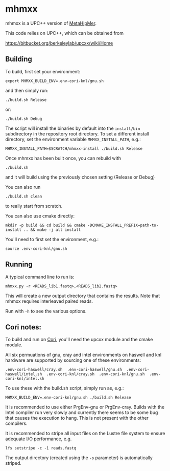 # mhmxx #

mhmxx is a UPC++ version of [MetaHipMer](https://sites.google.com/lbl.gov/exabiome/downloads?authuser=0).

This code relies on UPC++, which can be obtained from

https://bitbucket.org/berkeleylab/upcxx/wiki/Home


## Building

To build, first set your environment:

`export MHMXX_BUILD_ENV=.env-cori-knl/gnu.sh`

and then simply run:

`./build.sh Release`

or:

`./build.sh Debug`

The script will install the binaries by default into the `install/bin` subdirectory in the repository root directory. To set a different install 
directory, set the environment variable `MHMXX_INSTALL_PATH`, e.g.:

`MHMXX_INSTALL_PATH=$SCRATCH/mhmxx-install ./build.sh Release`

Once mhmxx has been built once, you can rebuild with

`./build.sh`

and it will build using the previously chosen setting (Release or Debug)

You can also run

`./build.sh clean`

to really start from scratch.

You can also use cmake directly:

`mkdir -p build && cd build && cmake -DCMAKE_INSTALL_PREFIX=path-to-install .. && make -j all install`

You'll need to first set the environment, e.g.:

`source .env-cori-knl/gnu.sh`


## Running


A typical command line to run is:

`mhmxx.py -r <READS_lib1.fastq>,<READS_lib2.fastq>`

This will create a new output directory that contains the results. Note that mhmxx requires interleaved paired reads.

Run with `-h` to see the various options.

## Cori notes:

To build and run on [Cori](https://docs.nersc.gov/systems/cori/), you'll need the upcxx module and the cmake module.

All six permuations of gnu, cray and intel environments on haswell and knl hardware are supported
by sourcing one of these environments:

`.env-cori-haswell/cray.sh  .env-cori-haswell/gnu.sh  .env-cori-haswell/intel.sh  .env-cori-knl/cray.sh  .env-cori-knl/gnu.sh  .env-cori-knl/intel.sh`

To use these with the build.sh script, simply run as, e.g.:

`MHMXX_BUILD_ENV=.env-cori-knl/gnu.sh ./build.sh Release`

It is recommended to use either PrgEnv-gnu or PrgEnv-cray. Builds with the Intel compiler run very slowly and currently there seems to be some bug that causes the execution to hang. This is not present with the other compilers.

It is recommended to stripe all input files on the Lustre file system to ensure adequate I/O performance, e.g.

`lfs setstripe -c -1 reads.fastq`

The output directory (created using the `-o` parameter) is automatically striped.
